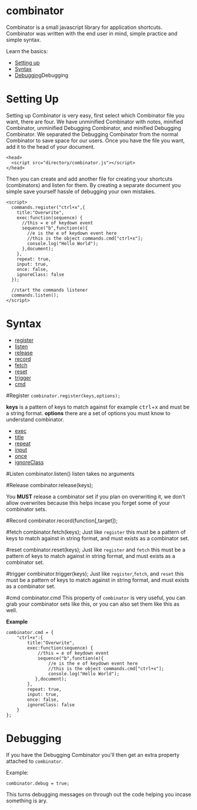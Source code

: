 # combinator
Combinator is a small javascript library for application shortcuts. Combinator was written with the end user in mind, simple practice and simple syntax.

Learn the basics:

* [Setting up](#settingup)
* [Syntax](#syntax)
* [Debugging](#debugging)Debugging


# <a name="settingup"></a>Setting Up
  Setting up Combinator is very easy, first select which Combinator file you want, there are four. We have unminified Combinator with notes, minified Combinator, unminified Debugging Combinator, and minified Debugging Combinator. We separated the Debugging Combinator from the normal Combinator to save space for our users. 
  Once you have the file you want, add it to the head of your document. 
  
    <head>
      <script src="directory/combinator.js"></script>
    </head>

  Then you can create and add another file for creating your shortcuts (combinators) and listen for them. By creating a separate document you simple save yourself hassle of debugging your own mistakes.

    <script>
      commands.register("ctrl+x",{
        title:"Overwrite",
        exec:function(sequence) {
          //this = e of keydown event
          sequence("b",function(e){
            //e is the e of keydown event here
            //this is the object commands.cmd["ctrl+x"];
            console.log("Hello World");
          },document);
        },
        repeat: true,
        input: true,
        once: false,
        ignoreClass: false
      });
      
      //start the commands listener
      commands.listen();
    </script>
  
  
# <a name="syntax"></a>Syntax

* [register](#register_syntax)
* [listen](#listen_syntax)
* [release](#release_syntax)
* [record](#record_syntax)
* [fetch](#fetch_syntax)
* [reset](#reset_syntax)
* [trigger](#trigger_syntax)
* [cmd](#cmd_syntax)


#<a name="register_syntax">Register</a>
`combinator.register(keys,options);`

**keys** is a pattern of keys to match against for example <kbd>ctrl</kbd>+<kbd>x</kbd> and must be a string format.
**options** there are a set of options you must know to understand combinator.

* [exec](#exec)
* [title](#title)
* [repeat](#repeat)
* [input](#input)
* [once](#once)
* [ignoreClass](#ignoreClass)




#<a name="listen_syntax">Listen</a>
    combinator.listen()
listen takes no arguments


#<a name="release_syntax">Release</a>
    combinator.release(keys);

You **MUST** release a combinator set if you plan on overwriting it, we don't allow overwrites because this helps incase you forget some of your combinator sets.

#<a name="record_syntax">Record</a>
   combinator.record(function[,target]);

#<a name="fetch_syntax">fetch</a>
    combinator.fetch(keys);
Just like `register` this must be a pattern of keys to match against in string format, and must exists as a combinator set.

#<a name="reset_syntax">reset</a>
    combinator.reset(keys);
Just like `register` and `fetch` this must be a pattern of keys to match against in string format, and must exists as a combinator set.

#<a name="trigger_syntax">trigger</a>
    combinator.trigger(keys);
Just like `register`,`fetch`, and `reset` this must be a pattern of keys to match against in string format, and must exists as a combinator set.


#<a name="cmd_syntax">cmd</a>
    combinator.cmd
This property of `combinator` is very useful, you can grab your combinator sets like this, or you can also set them like this as well. 

**Example**

    combinator.cmd = {
        "ctrl+x":{
            title:"Overwrite",
            exec:function(sequence) {
                //this = e of keydown event
                sequence("b",function(e){
                    //e is the e of keydown event here
                    //this is the object commands.cmd["ctrl+x"];
                    console.log("Hello World");
               },document);
            },
            repeat: true,
            input: true,
            once: false,
            ignoreClass: false
        }
    };


# <a name="debugging"></a>Debugging
If you have the Debugging Combinator you'll then get an extra property attached to `combinator`.

Example:

    combinator.debug = true;
    
This turns debugging messages on through out the code helping you incase something is ary. 
